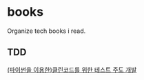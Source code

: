 # books

Organize tech books i read.

## TDD

[(파이썬을 이용한)클린코드를 위한 테스트 주도 개발](./test_driven_development_with_python/README.md)
